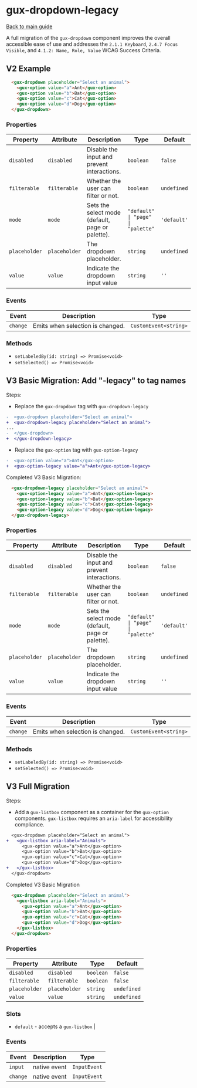 # gux-dropdown-legacy

[Back to main guide](./readme.md)

A full migration of the `gux-dropdown` component improves the overall accessible ease of use and addresses the `2.1.1 Keyboard`, `2.4.7 Focus Visible`, and `4.1.2: Name, Role, Value` WCAG Success Criteria.
## V2 Example

```html
  <gux-dropdown placeholder="Select an animal">
    <gux-option value="a">Ant</gux-option>
    <gux-option value="b">Bat</gux-option>
    <gux-option value="c">Cat</gux-option>
    <gux-option value="d">Dog</gux-option>
  </gux-dropdown>
```

### Properties

| Property      | Attribute     | Description                                      | Type                               | Default     |
| ------------- | ------------- | ------------------------------------------------ | ---------------------------------- | ----------- |
| `disabled`    | `disabled`    | Disable the input and prevent interactions.      | `boolean`                          | `false`     |
| `filterable`  | `filterable`  | Whether the user can filter or not.              | `boolean`                          | `undefined` |
| `mode`        | `mode`        | Sets the select mode (default, page or palette). | `"default" \| "page" \| "palette"` | `'default'` |
| `placeholder` | `placeholder` | The dropdown placeholder.                        | `string`                           | `undefined` |
| `value`       | `value`       | Indicate the dropdown input value                | `string`                           | `''`        |


### Events

| Event    | Description                      | Type                  |
| -------- | -------------------------------- | --------------------- |
| `change` | Emits when selection is changed. | `CustomEvent<string>` |


### Methods

* `setLabeledBy(id: string) => Promise<void>`
* `setSelected() => Promise<void>`

## V3 Basic Migration: Add "-legacy" to tag names
Steps:
* Replace the `gux-dropdown` tag with `gux-dropdown-legacy`

```diff
-  <gux-dropdown placeholder="Select an animal">
+  <gux-dropdown-legacy placeholder="Select an animal">
...
-  </gux-dropdown>
+  </gux-dropdown-legacy>
```
* Replace the `gux-option` tag with `gux-option-legacy`

```diff
-  <gux-option value="a">Ant</gux-option>
+  <gux-option-legacy value="a">Ant</gux-option-legacy>
```

Completed V3 Basic Migration:
```html
  <gux-dropdown-legacy placeholder="Select an animal">
    <gux-option-legacy value="a">Ant</gux-option-legacy>
    <gux-option-legacy value="b">Bat</gux-option-legacy>
    <gux-option-legacy value="c">Cat</gux-option-legacy>
    <gux-option-legacy value="d">Dog</gux-option-legacy>
  </gux-dropdown-legacy>
```

### Properties

| Property      | Attribute     | Description                                      | Type                               | Default     |
| ------------- | ------------- | ------------------------------------------------ | ---------------------------------- | ----------- |
| `disabled`    | `disabled`    | Disable the input and prevent interactions.      | `boolean`                          | `false`     |
| `filterable`  | `filterable`  | Whether the user can filter or not.              | `boolean`                          | `undefined` |
| `mode`        | `mode`        | Sets the select mode (default, page or palette). | `"default" \| "page" \| "palette"` | `'default'` |
| `placeholder` | `placeholder` | The dropdown placeholder.                        | `string`                           | `undefined` |
| `value`       | `value`       | Indicate the dropdown input value                | `string`                           | `''`        |


### Events

| Event    | Description                      | Type                  |
| -------- | -------------------------------- | --------------------- |
| `change` | Emits when selection is changed. | `CustomEvent<string>` |


### Methods

* `setLabeledBy(id: string) => Promise<void>`
* `setSelected() => Promise<void>`

## V3 Full Migration

Steps:
* Add a `gux-listbox` component as a container for the `gux-option` components. `gux-listbox` requires an `aria-label` for accessibility compliance.

```diff
  <gux-dropdown placeholder="Select an animal">
+   <gux-listbox aria-label="Animals">
      <gux-option value="a">Ant</gux-option>
      <gux-option value="b">Bat</gux-option>
      <gux-option value="c">Cat</gux-option>
      <gux-option value="d">Dog</gux-option>
+   </gux-listbox>
  </gux-dropdown>
```

Completed V3 Basic Migration
```html
  <gux-dropdown placeholder="Select an animal">
    <gux-listbox aria-label="Animals">
      <gux-option value="a">Ant</gux-option>
      <gux-option value="b">Bat</gux-option>
      <gux-option value="c">Cat</gux-option>
      <gux-option value="d">Dog</gux-option>
    </gux-listbox>
  </gux-dropdown>
```

### Properties

| Property      | Attribute     | Type      | Default     |
| ------------- | ------------- | --------- | ----------- |
| `disabled`    | `disabled`    | `boolean` | `false`     |
| `filterable`  | `filterable`  | `boolean` | `false`     |
| `placeholder` | `placeholder` | `string`  | `undefined` |
| `value`       | `value`       | `string`  | `undefined` |


### Slots

 * `default` - accepts a `gux-listbox` |

### Events

| Event    | Description  | Type         |
| -------- | -------------| ------------ |
| `input`  | native event | `InputEvent` |
| `change` | native event | `InputEvent` |
